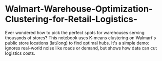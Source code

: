 # Walmart-Warehouse-Optimization-Clustering-for-Retail-Logistics-
Ever wondered how to pick the perfect spots for warehouses serving thousands of stores? This notebook uses K-means clustering on Walmart's public store locations (lat/long) to find optimal hubs. It's a simple demo: ignores real-world noise like roads or demand, but shows how data can cut logistics costs.
